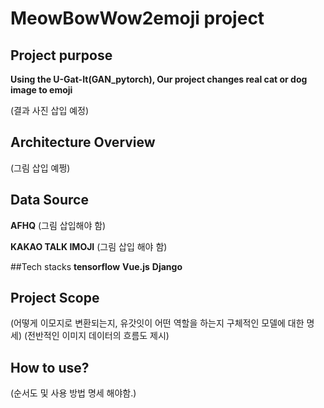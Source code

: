 # MeowBowWow2emoji project

## Project purpose

**Using the U-Gat-It(GAN_pytorch), Our project changes real cat or dog image to emoji**

(결과 사진 삽입 예정)

## Architecture Overview

(그림 삽입 예쩡)

## Data Source
**AFHQ**
(그림 삽입해야 함)

**KAKAO TALK IMOJI**
(그림 삽입 해야 함)

##Tech stacks
**tensorflow**
**Vue.js**
**Django**

## Project Scope
(어떻게 이모지로 변환되는지, 유갓잇이 어떤 역할을 하는지 구체적인 모델에 대한 명세)
(전반적인 이미지 데이터의 흐름도 제시)

## How to use? 

(순서도 및 사용 방법 명세 해야함.)



